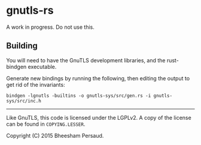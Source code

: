 gnutls-rs
===========

A work in progress. Do not use this.

## Building

You will need to have the GnuTLS development libraries, and the rust-bindgen
executable.

Generate new bindings by running the following, then editing the output to get
rid of the invariants:

```
bindgen -lgnutls -builtins -o gnutls-sys/src/gen.rs -i gnutls-sys/src/inc.h
```

<hr>

Like GnuTLS, this code is licensed under the LGPLv2. A copy of the license can
be found in `COPYING.LESSER`.

Copyright (C) 2015 Bheesham Persaud.

